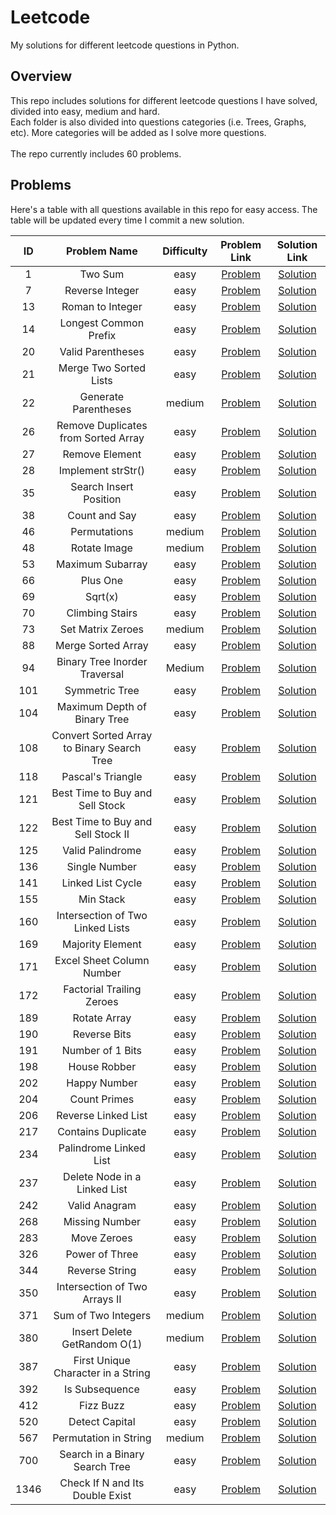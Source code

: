 # Leetcode
My solutions for different leetcode questions in Python.

## Overview
This repo includes solutions for different leetcode questions I have solved, divided into easy, medium and hard.  
Each folder is also divided into questions categories (i.e. Trees, Graphs, etc). More categories will be added as I solve more questions.<br><br>
The repo currently includes 60 problems.

## Problems
Here's a table with all questions available in this repo for easy access. The table will be updated every time I commit a new solution.<br>

| ID | Problem Name | Difficulty | Problem Link | Solution Link |
| :---: | :-----------: | :---: | :---: | :---: |
| 1 | Two Sum | easy | [Problem](https://leetcode.com/problems/two-sum/) | [Solution](https://github.com/karimkhattaby/Leetcode/blob/master/easy/Hash%20Tables/Two%20Sum.py)
| 7 | Reverse Integer | easy | [Problem](https://leetcode.com/problems/reverse-integer/) | [Solution](https://github.com/karimkhattaby/Leetcode/blob/master/easy/Math/Reverse%20Integer.py)
| 13 | Roman to Integer | easy | [Problem](https://leetcode.com/problems/roman-to-integer/) | [Solution](https://github.com/karimkhattaby/Leetcode/blob/master/easy/Strings/Roman%20to%20Integer.py)
| 14 | Longest Common Prefix | easy | [Problem](https://leetcode.com/problems/longest-common-prefix/) | [Solution](https://github.com/karimkhattaby/Leetcode/blob/master/easy/Strings/Longest%20Common%20Prefix.py)
| 20 | Valid Parentheses | easy | [Problem](https://leetcode.com/problems/valid-parentheses/) | [Solution](https://github.com/karimkhattaby/Leetcode/blob/master/easy/Strings/Valid%20Parentheses.py)
| 21 | Merge Two Sorted Lists | easy | [Problem](https://leetcode.com/problems/merge-two-sorted-lists/) | [Solution](https://github.com/karimkhattaby/Leetcode/blob/master/easy/Linked%20Lists/Merge%20Two%20Sorted%20Lists.py)
| 22 | Generate Parentheses | medium | [Problem](https://leetcode.com/problems/generate-parentheses/) | [Solution](https://github.com/karimkhattaby/Leetcode/blob/master/medium/Backtracking/Generate%20Parentheses.py)
| 26 | Remove Duplicates from Sorted Array | easy | [Problem](https://leetcode.com/problems/remove-duplicates-from-sorted-array/) | [Solution](https://github.com/karimkhattaby/Leetcode/blob/master/easy/Arrays/Remove%20Duplicates%20from%20Sorted%20Array.py)
| 27 | Remove Element | easy | [Problem](https://leetcode.com/problems/remove-element/) | [Solution](https://github.com/karimkhattaby/Leetcode/blob/master/easy/Arrays/Remove%20Element.py)
| 28 | Implement strStr() | easy | [Problem](https://leetcode.com/problems/implement-strstr/) | [Solution](https://github.com/karimkhattaby/Leetcode/blob/master/easy/Strings/Implement%20strStr.py)
| 35 | Search Insert Position | easy | [Problem](https://leetcode.com/problems/search-insert-position/) | [Solution](https://github.com/karimkhattaby/Leetcode/blob/master/easy/Binary%20Search/Search%20Insert%20Position.py)
| 38 | Count and Say | easy | [Problem](https://leetcode.com/problems/count-and-say/) | [Solution](https://github.com/karimkhattaby/Leetcode/blob/master/easy/Strings/Count%20and%20Say.py)
| 46 | Permutations | medium | [Problem](https://leetcode.com/problems/permutations/) | [Solution](https://github.com/karimkhattaby/Leetcode/blob/master/medium/Backtracking/Permutations.py)
| 48 | Rotate Image | medium | [Problem](https://leetcode.com/problems/rotate-image/) | [Solution](https://github.com/karimkhattaby/Leetcode/blob/master/medium/Arrays/Rotate%20Image.py)
| 53 | Maximum Subarray | easy | [Problem](https://leetcode.com/problems/maximum-subarray/) | [Solution](https://github.com/karimkhattaby/Leetcode/blob/master/easy/DP/Maximum%20Subarray.py)
| 66 | Plus One | easy | [Problem](https://leetcode.com/problems/plus-one/) | [Solution](https://github.com/karimkhattaby/Leetcode/blob/master/easy/Arrays/Plus%20One.py)
| 69 | Sqrt(x) | easy | [Problem](https://leetcode.com/problems/sqrtx/) | [Solution](https://github.com/karimkhattaby/Leetcode/blob/master/easy/Math/Sqrtx.py)
| 70 | Climbing Stairs | easy | [Problem](https://leetcode.com/problems/climbing-stairs/) | [Solution](https://github.com/karimkhattaby/Leetcode/blob/master/easy/DP/Climbing%20Stairs.py)
| 73 | Set Matrix Zeroes | medium | [Problem](https://leetcode.com/problems/set-matrix-zeroes/) | [Solution](https://github.com/karimkhattaby/Leetcode/blob/master/medium/Arrays/Set%20Matrix%20Zeroes.py)
| 88 | Merge Sorted Array | easy | [Problem](https://leetcode.com/problems/merge-sorted-array/) | [Solution](https://github.com/karimkhattaby/Leetcode/blob/master/easy/Arrays/Merge%20Sorted%20Array.py)
| 94 | Binary Tree Inorder Traversal | Medium | [Problem](https://leetcode.com/problems/binary-tree-inorder-traversal/) | [Solution](https://github.com/karimkhattaby/Leetcode/blob/master/medium/Trees/Binary%20Tree%20Inorder%20Traversal.py)
| 101 | Symmetric Tree | easy | [Problem](https://leetcode.com/problems/symmetric-tree/) | [Solution](https://github.com/karimkhattaby/Leetcode/blob/master/easy/Trees/Symmetric%20Tree.py)
| 104 | Maximum Depth of Binary Tree | easy | [Problem](https://leetcode.com/problems/maximum-depth-of-binary-tree/) | [Solution](https://github.com/karimkhattaby/Leetcode/blob/master/easy/Trees/Maximum%20Depth%20of%20Binary%20Tree.py)
| 108 | Convert Sorted Array to Binary Search Tree | easy | [Problem](https://leetcode.com/problems/convert-sorted-array-to-binary-search-tree/) | [Solution](https://github.com/karimkhattaby/Leetcode/blob/master/easy/BST/Convert%20Sorted%20Array%20to%20Binary%20Search%20Tree.py)
| 118 | Pascal's Triangle | easy | [Problem](https://leetcode.com/problems/pascals-triangle/) | [Solution](https://github.com/karimkhattaby/Leetcode/blob/master/easy/DP/Pascal%27s%20Triangle.py)
| 121 | Best Time to Buy and Sell Stock | easy | [Problem](https://leetcode.com/problems/best-time-to-buy-and-sell-stock/) | [Solution](https://github.com/karimkhattaby/Leetcode/blob/master/easy/DP/Best%20Time%20to%20Buy%20and%20Sell%20Stock.py)
| 122 | Best Time to Buy and Sell Stock II | easy | [Problem](https://leetcode.com/problems/best-time-to-buy-and-sell-stock-ii/) | [Solution](https://github.com/karimkhattaby/Leetcode/blob/master/easy/Greedy/Best%20Time%20to%20Buy%20and%20Sell%20Stock%20II.py)
| 125 | Valid Palindrome | easy | [Problem](https://leetcode.com/problems/valid-palindrome/) | [Solution](https://github.com/karimkhattaby/Leetcode/blob/master/easy/Strings/Valid%20Palindrome.py)
| 136 | Single Number | easy | [Problem](https://leetcode.com/problems/single-number/) | [Solution](https://github.com/karimkhattaby/Leetcode/blob/master/easy/Arrays/Single%20Number.py)
| 141 | Linked List Cycle | easy | [Problem](https://leetcode.com/problems/linked-list-cycle/) | [Solution](https://github.com/karimkhattaby/Leetcode/blob/master/easy/Linked%20Lists/Linked%20List%20Cycle.py)
| 155 | Min Stack | easy | [Problem](https://leetcode.com/problems/min-stack/) | [Solution](https://github.com/karimkhattaby/Leetcode/blob/master/easy/OOD/Min%20Stack.py)
| 160 | Intersection of Two Linked Lists | easy | [Problem](https://leetcode.com/problems/intersection-of-two-linked-lists/) | [Solution](https://github.com/karimkhattaby/Leetcode/blob/master/easy/Linked%20Lists/Intersection%20of%20Two%20Linked%20Lists.py)
| 169 | Majority Element | easy | [Problem](https://leetcode.com/problems/majority-element/) | [Solution](https://github.com/karimkhattaby/Leetcode/blob/master/easy/Arrays/Majority%20Element.py)
| 171 | Excel Sheet Column Number | easy | [Problem](https://leetcode.com/problems/excel-sheet-column-number/) | [Solution](https://github.com/karimkhattaby/Leetcode/blob/master/easy/Strings/Excel%20Sheet%20Column%20Number.py)
| 172 | Factorial Trailing Zeroes | easy | [Problem](https://leetcode.com/problems/factorial-trailing-zeroes/) | [Solution](https://github.com/karimkhattaby/Leetcode/blob/master/easy/Math/Factorial%20Trailing%20Zeroes.py)
| 189 | Rotate Array | easy | [Problem](https://leetcode.com/problems/rotate-array/) | [Solution](https://github.com/karimkhattaby/Leetcode/blob/master/easy/Arrays/Rotate%20Array.py)
| 190 | Reverse Bits | easy | [Problem](https://leetcode.com/problems/reverse-bits/) | [Solution](https://github.com/karimkhattaby/Leetcode/blob/master/easy/Bit%20Manipulation/Reverse%20Bits.py)
| 191 | Number of 1 Bits | easy | [Problem](https://leetcode.com/problems/number-of-1-bits/) | [Solution](https://github.com/karimkhattaby/Leetcode/blob/master/easy/Bit%20Manipulation/Number%20of%201%20Bits.py)
| 198 | House Robber | easy | [Problem](https://leetcode.com/problems/house-robber/) | [Solution](https://github.com/karimkhattaby/Leetcode/blob/master/easy/DP/House%20Robber.py)
| 202 | Happy Number | easy | [Problem](https://leetcode.com/problems/happy-number/) | [Solution](https://github.com/karimkhattaby/Leetcode/blob/master/easy/Hash%20Tables/Happy%20Number.py)
| 204 | Count Primes | easy | [Problem](https://leetcode.com/problems/count-primes/) | [Solution](https://github.com/karimkhattaby/Leetcode/blob/master/easy/Math/Count%20Primes.py)
| 206 | Reverse Linked List | easy | [Problem](https://leetcode.com/problems/reverse-linked-list/) | [Solution](https://github.com/karimkhattaby/Leetcode/blob/master/easy/Linked%20Lists/Reverse%20Linked%20List.py)
| 217 | Contains Duplicate | easy | [Problem](https://leetcode.com/problems/contains-duplicate/) | [Solution](https://github.com/karimkhattaby/Leetcode/blob/master/easy/Arrays/Contains%20Duplicate.py)
| 234 | Palindrome Linked List | easy | [Problem](https://leetcode.com/problems/palindrome-linked-list/) | [Solution](https://github.com/karimkhattaby/Leetcode/blob/master/easy/Linked%20Lists/Palindrome%20Linked%20List.py)
| 237 | Delete Node in a Linked List | easy | [Problem](https://leetcode.com/problems/delete-node-in-a-linked-list/) | [Solution](https://github.com/karimkhattaby/Leetcode/blob/master/easy/Linked%20Lists/Delete%20Node%20in%20a%20Linked%20List.py)
| 242 | Valid Anagram | easy | [Problem](https://leetcode.com/problems/valid-anagram/) | [Solution](https://github.com/karimkhattaby/Leetcode/blob/master/easy/Strings/Valid%20Anagram.py)
| 268 | Missing Number | easy | [Problem](https://leetcode.com/problems/missing-number/) | [Solution](https://github.com/karimkhattaby/Leetcode/blob/master/easy/Arrays/Missing%20Number.py)
| 283 | Move Zeroes | easy | [Problem](https://leetcode.com/problems/move-zeroes/) | [Solution](https://github.com/karimkhattaby/Leetcode/blob/master/easy/2%20pointers/Move%20Zeroes.py)
| 326 | Power of Three | easy | [Problem](https://leetcode.com/problems/power-of-three/) | [Solution](https://github.com/karimkhattaby/Leetcode/blob/master/easy/Math/Power%20of%20Three.py)
| 344 | Reverse String | easy | [Problem](https://leetcode.com/problems/reverse-string/) | [Solution](https://github.com/karimkhattaby/Leetcode/blob/master/easy/Strings/Reverse%20String.py)
| 350 | Intersection of Two Arrays II | easy | [Problem](https://leetcode.com/problems/intersection-of-two-arrays-ii/) | [Solution](https://github.com/karimkhattaby/Leetcode/blob/master/easy/Arrays/Intersection%20of%20Two%20Arrays%20II.py)
| 371 | Sum of Two Integers | medium | [Problem](https://leetcode.com/problems/sum-of-two-integers/) | [Solution](https://github.com/karimkhattaby/Leetcode/blob/master/medium/Bit%20Manipulation/Sum%20of%20Two%20Integers.py)
| 380 | Insert Delete GetRandom O(1) | medium | [Problem](https://leetcode.com/problems/insert-delete-getrandom-o1/) | [Solution](https://github.com/karimkhattaby/Leetcode/blob/master/medium/OOD/Insert%20Delete%20GetRandom%20O%281%29.py)
| 387 | First Unique Character in a String | easy | [Problem](https://leetcode.com/problems/first-unique-character-in-a-string/) | [Solution](https://github.com/karimkhattaby/Leetcode/blob/master/easy/Strings/First%20Unique%20Character%20in%20a%20String.py)
| 392 | Is Subsequence | easy | [Problem](https://leetcode.com/problems/is-subsequence) | [Solution](https://github.com/karimkhattaby/Leetcode/blob/master/easy/2%20pointers/Is%20Subsequence.py)
| 412 | Fizz Buzz | easy | [Problem](https://leetcode.com/problems/fizz-buzz/) | [Solution](https://github.com/karimkhattaby/Leetcode/blob/master/easy/Arrays/Fizz%20Buzz.py)
| 520 | Detect Capital | easy | [Problem](https://leetcode.com/problems/detect-capital/) | [Solution](https://github.com/karimkhattaby/Leetcode/blob/master/easy/Strings/Detect%20Capital.py)
| 567 | Permutation in String | medium | [Problem](https://leetcode.com/problems/permutation-in-string/) | [Solution](https://github.com/karimkhattaby/Leetcode/blob/master/medium/Strings/Permutation%20in%20String.py)
| 700 | Search in a Binary Search Tree | easy | [Problem](https://leetcode.com/problems/search-in-a-binary-search-tree/) | [Solution](https://github.com/karimkhattaby/Leetcode/blob/master/easy/BST/Search%20in%20a%20BST.py)
| 1346 | Check If N and Its Double Exist | easy | [Problem](https://leetcode.com/problems/check-if-n-and-its-double-exist/) | [Solution](https://github.com/karimkhattaby/Leetcode/blob/master/easy/Hash%20Tables/Check%20If%20N%20and%20Its%20Double%20Exist.py)
